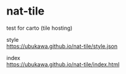 # nat-tile
test for carto (tile hosting)

style  
https://ubukawa.github.io/nat-tile/style.json

index  
https://ubukawa.github.io/nat-tile/index.html
